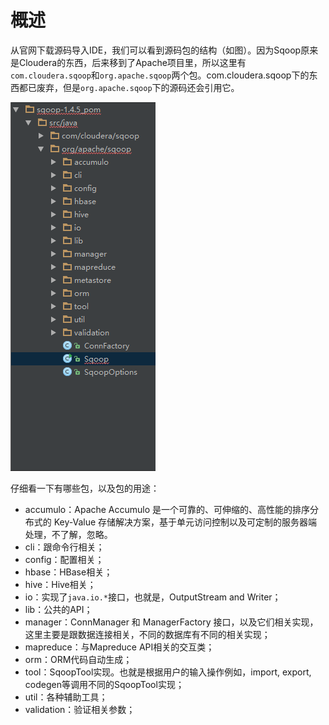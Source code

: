 # 概述 #
从官网下载源码导入IDE，我们可以看到源码包的结构（如图）。因为Sqoop原来是Cloudera的东西，后来移到了Apache项目里，所以这里有`com.cloudera.sqoop`和`org.apache.sqoop`两个包。com.cloudera.sqoop下的东西都已废弃，但是`org.apache.sqoop`下的源码还会引用它。

![sqoop_packages](picture/sqoop_packages.png)

仔细看一下有哪些包，以及包的用途：
- accumulo：Apache Accumulo 是一个可靠的、可伸缩的、高性能的排序分布式的 Key-Value 存储解决方案，基于单元访问控制以及可定制的服务器端处理，不了解，忽略。
- cli：跟命令行相关；
- config：配置相关；
- hbase：HBase相关；
- hive：Hive相关；
- io：实现了`java.io.*`接口，也就是，OutputStream and Writer；
- lib：公共的API；
- manager：ConnManager 和 ManagerFactory 接口，以及它们相关实现，这里主要是跟数据连接相关，不同的数据库有不同的相关实现；
- mapreduce：与Mapreduce API相关的交互类；
- orm：ORM代码自动生成；
- tool：SqoopTool实现。也就是根据用户的输入操作例如，import, export, codegen等调用不同的SqoopTool实现；
- util：各种辅助工具；
- validation：验证相关参数；
